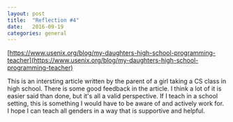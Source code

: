 ```yaml
---
layout: post
title:  "Reflection #4"
date:   2016-09-19
categories: general
---
```


[https://www.usenix.org/blog/my-daughters-high-school-programming-teacher](https://www.usenix.org/blog/my-daughters-high-school-programming-teacher)

This is an intersting article written by the parent of a girl taking a CS class in high school. There is some good feedback in the article. I think a lot of it is easier said than done, but it's all a valid perspective. If I teach in a school setting, this is something I would have to be aware of and actively work for. I hope I can teach all genders in a way that is supportive and helpful.

